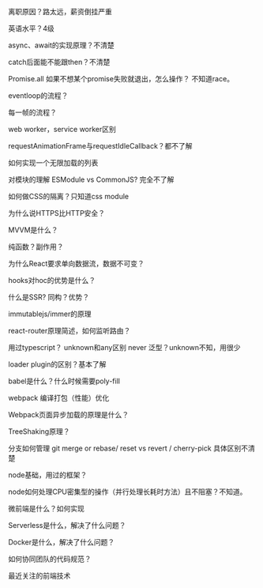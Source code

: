 离职原因？路太远，薪资倒挂严重

英语水平？4级

async、await的实现原理？不清楚

catch后面能不能跟then？不清楚

Promise.all 如果不想某个promise失败就退出，怎么操作？ 不知道race。

eventloop的流程？

每一帧的流程？

web worker，service worker区别

requestAnimationFrame与requestIdleCallback？都不了解

如何实现一个无限加载的列表

对模块的理解 ESModule vs CommonJS? 完全不了解

如何做CSS的隔离？只知道css module

为什么说HTTPS比HTTP安全？

MVVM是什么？

纯函数？副作用？

为什么React要求单向数据流，数据不可变？

hooks对hoc的优势是什么？

什么是SSR? 同构？优势？

immutablejs/immer的原理

react-router原理简述，如何监听路由？

用过typescript？ unknown和any区别 never 泛型？unknown不知，用很少

loader plugin的区别？基本了解

babel是什么？什么时候需要poly-fill

webpack 编译打包（性能）优化

Webpack页面异步加载的原理是什么？

TreeShaking原理？

分支如何管理 git merge or rebase/ reset vs revert / cherry-pick  具体区别不清楚

node基础，用过的框架？

node如何处理CPU密集型的操作（并行处理长耗时方法）且不阻塞？不知道。

微前端是什么？如何实现

Serverless是什么，解决了什么问题？

Docker是什么，解决了什么问题？

如何协同团队的代码规范？

最近关注的前端技术